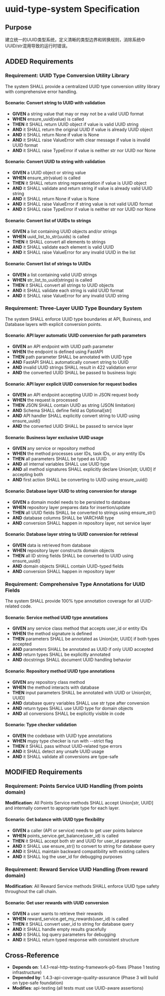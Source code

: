 # uuid-type-system Specification

## Purpose
建立统一的UUID类型系统，定义清晰的类型边界和转换规则，消除系统中UUID/str混用导致的运行时错误。

## ADDED Requirements

### Requirement: UUID Type Conversion Utility Library
The system SHALL provide a centralized UUID type conversion utility library with comprehensive error handling.

#### Scenario: Convert string to UUID with validation
- **GIVEN** a string value that may or may not be a valid UUID format
- **WHEN** ensure_uuid(value) is called
- **THEN** it SHALL return UUID object if value is valid UUID string
- **AND** it SHALL return the original UUID if value is already UUID object
- **AND** it SHALL return None if value is None
- **AND** it SHALL raise ValueError with clear message if value is invalid UUID format
- **AND** it SHALL raise TypeError if value is neither str nor UUID nor None

#### Scenario: Convert UUID to string with validation
- **GIVEN** a UUID object or string value
- **WHEN** ensure_str(value) is called
- **THEN** it SHALL return string representation if value is UUID object
- **AND** it SHALL validate and return string if value is already valid UUID string
- **AND** it SHALL return None if value is None
- **AND** it SHALL raise ValueError if string value is not valid UUID format
- **AND** it SHALL raise TypeError if value is neither str nor UUID nor None

#### Scenario: Convert list of UUIDs to strings
- **GIVEN** a list containing UUID objects and/or strings
- **WHEN** uuid_list_to_str(uuids) is called
- **THEN** it SHALL convert all elements to strings
- **AND** it SHALL validate each element is valid UUID
- **AND** it SHALL raise ValueError for any invalid UUID in the list

#### Scenario: Convert list of strings to UUIDs
- **GIVEN** a list containing valid UUID strings
- **WHEN** str_list_to_uuid(strings) is called
- **THEN** it SHALL convert all strings to UUID objects
- **AND** it SHALL validate each string is valid UUID format
- **AND** it SHALL raise ValueError for any invalid UUID string

### Requirement: Three-Layer UUID Type Boundary System
The system SHALL enforce UUID type boundaries at API, Business, and Database layers with explicit conversion points.

#### Scenario: API layer automatic UUID conversion for path parameters
- **GIVEN** an API endpoint with UUID path parameter
- **WHEN** the endpoint is defined using FastAPI
- **THEN** path parameter SHALL be annotated with UUID type
- **AND** FastAPI SHALL automatically convert string to UUID
- **AND** invalid UUID strings SHALL result in 422 validation error
- **AND** the converted UUID SHALL be passed to business logic

#### Scenario: API layer explicit UUID conversion for request bodies
- **GIVEN** an API endpoint accepting UUID in JSON request body
- **WHEN** the request is processed
- **THEN** JSON SHALL contain UUID as string (JSON limitation)
- **AND** Schema SHALL define field as Optional[str]
- **AND** API handler SHALL explicitly convert string to UUID using ensure_uuid()
- **AND** the converted UUID SHALL be passed to service layer

#### Scenario: Business layer exclusive UUID usage
- **GIVEN** any service or repository method
- **WHEN** the method processes user IDs, task IDs, or any entity IDs
- **THEN** all parameters SHALL be typed as UUID
- **AND** all internal variables SHALL use UUID type
- **AND** all method signatures SHALL explicitly declare Union[str, UUID] if accepting both
- **AND** first action SHALL be converting to UUID using ensure_uuid()

#### Scenario: Database layer UUID to string conversion for storage
- **GIVEN** a domain model needs to be persisted to database
- **WHEN** repository layer prepares data for insertion/update
- **THEN** all UUID fields SHALL be converted to strings using ensure_str()
- **AND** database columns SHALL be VARCHAR type
- **AND** conversion SHALL happen in repository layer, not service layer

#### Scenario: Database layer string to UUID conversion for retrieval
- **GIVEN** data is retrieved from database
- **WHEN** repository layer constructs domain objects
- **THEN** all ID string fields SHALL be converted to UUID using ensure_uuid()
- **AND** domain objects SHALL contain UUID-typed fields
- **AND** conversion SHALL happen in repository layer

### Requirement: Comprehensive Type Annotations for UUID Fields
The system SHALL provide 100% type annotation coverage for all UUID-related code.

#### Scenario: Service method UUID type annotations
- **GIVEN** any service class method that accepts user_id or entity IDs
- **WHEN** the method signature is defined
- **THEN** parameters SHALL be annotated as Union[str, UUID] if both types accepted
- **AND** parameters SHALL be annotated as UUID if only UUID accepted
- **AND** return types SHALL be explicitly annotated
- **AND** docstrings SHALL document UUID handling behavior

#### Scenario: Repository method UUID type annotations
- **GIVEN** any repository class method
- **WHEN** the method interacts with database
- **THEN** input parameters SHALL be annotated with UUID or Union[str, UUID]
- **AND** database query variables SHALL use str type after conversion
- **AND** return types SHALL use UUID type for domain objects
- **AND** all conversions SHALL be explicitly visible in code

#### Scenario: Type checker validation
- **GIVEN** the codebase with UUID type annotations
- **WHEN** mypy type checker is run with --strict flag
- **THEN** it SHALL pass without UUID-related type errors
- **AND** it SHALL detect any unsafe UUID usage
- **AND** it SHALL validate all conversions are type-safe

## MODIFIED Requirements

### Requirement: Points Service UUID Handling (from points domain)
**Modification**: All Points Service methods SHALL accept Union[str, UUID] and internally convert to appropriate type for each layer.

#### Scenario: Get balance with UUID type flexibility
- **GIVEN** a caller (API or service) needs to get user points balance
- **WHEN** points_service.get_balance(user_id) is called
- **THEN** it SHALL accept both str and UUID for user_id parameter
- **AND** it SHALL use ensure_str() to convert to string for database query
- **AND** it SHALL maintain backward compatibility with existing callers
- **AND** it SHALL log the user_id for debugging purposes

### Requirement: Reward Service UUID Handling (from reward domain)
**Modification**: All Reward Service methods SHALL enforce UUID type safety throughout the call chain.

#### Scenario: Get user rewards with UUID conversion
- **GIVEN** a user wants to retrieve their rewards
- **WHEN** reward_service.get_my_rewards(user_id) is called
- **THEN** it SHALL convert user_id to string for database query
- **AND** it SHALL handle empty results gracefully
- **AND** it SHALL log query parameters for debugging
- **AND** it SHALL return typed response with consistent structure

## Cross-Reference
- **Depends on**: 1.4.1-real-http-testing-framework-p0-fixes (Phase 1 testing infrastructure)
- **Depended by**: 1.4.3-api-coverage-quality-assurance (Phase 3 will build on type-safe foundation)
- **Modifies**: api-testing (all tests must use UUID-aware assertions)
